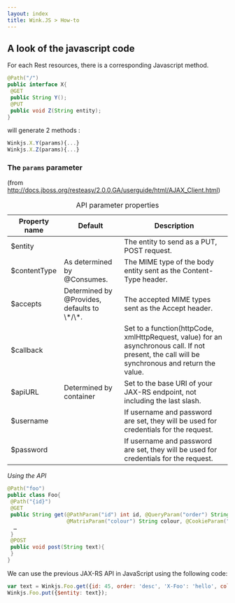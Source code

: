 ```yaml
---
layout: index
title: Wink.JS > How-to
---
```


## A look of the javascript code

For each Rest resources, there is a corresponding Javascript method.

```java
@Path("/")
public interface X{
 @GET
 public String Y();
 @PUT
 public void Z(String entity);
}
```

will generate 2 methods :

```js
Winkjs.X.Y(params){...}
Winkjs.X.Z(params){...}
```


### The `params` parameter

(from <http://docs.jboss.org/resteasy/2.0.0.GA/userguide/html/AJAX_Client.html>)
<table><caption>API parameter properties</caption><thead><tr>
						<th>Property name</th>
						<th>Default</th>
						<th>Description</th>
					</tr></thead><tbody><tr>
						<td>$entity</td>
						<td>
						</td><td>The entity to send as a PUT, POST request.</td>
					</tr><tr>
						<td>$contentType</td>
						<td>As determined by @Consumes.</td>
						<td>The MIME type of the body entity sent as the Content-Type header.</td>
					</tr><tr>
						<td>$accepts</td>
						<td>Determined by @Provides, defaults to \*/\*.</td>
						<td>The accepted MIME types sent as the Accept header.</td>
					</tr><tr>
						<td>$callback</td>
						<td>
						</td><td>
							Set to a function(httpCode, xmlHttpRequest, value) for an asynchronous call. If 
							not present, the call will be synchronous and return the value.
						</td>
					</tr><tr>
						<td>$apiURL</td>
						<td>Determined by container</td>
						<td>Set to the base URI of your JAX-RS endpoint, not including the last slash.</td>
					</tr><tr>
						<td>$username</td>
						<td>
						</td><td>If username and password are set, they will be used for credentials for the request.</td>
					</tr><tr>
						<td>$password</td>
						<td>
						</td><td>If username and password are set, they will be used for credentials for the request.</td>
					</tr></tbody></table>
					
<!-- _  -->

*Using the API*

```java
@Path("foo")
public class Foo{
 @Path("{id}")
 @GET
 public String get(@PathParam("id") int id, @QueryParam("order") String order, @HeaderParam("X-Foo") String header,
                   @MatrixParam("colour") String colour, @CookieParam("Foo-Cookie") String cookie){
  …
 }
 @POST
 public void post(String text){
 }
}
```

We can use the previous JAX-RS API in JavaScript using the following code:


```js
var text = Winkjs.Foo.get({id: 45, order: 'desc', 'X-Foo': 'hello', colour: 'blue', 'Foo-Cookie': 123987235444});
Winkjs.Foo.put({$entity: text});
```
